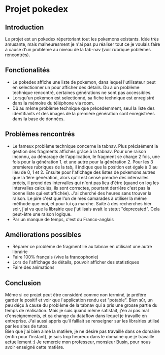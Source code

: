# Projet pokedex

## Introduction

Le projet est un pokedex répertoriant tout les pokemons existants. Idée très amusante, mais malheuresment je n'ai pas pu réaliser tout ce je voulais faire à cause d'un problème au niveau de la tab-nav (voir rubrique poblèmes rencontrés).

## Fonctionalités

* Le pokedex affiche une liste de pokemon, dans lequel l'utilisateur peut en selectionner un pour afficher des détails. Du à un problème technique rencontré, certaines générations ne sont pas accessibles.  
* Lorsqu'un pokemon est selectionné, sa fiche technique est enregistré dans la mémoire du téléphone via room.  
* Dû au même problème technique que précedemment, seul la liste des identifiants et des images de la première génération sont enregistrées dans la base de données.

## Problèmes rencontrés

* Le fameux problème technique concerne la tabnav. Plus précisément la gestion des fragments affichés grâce à la tabnav. Pour une raison inconnu, au démarage de l'application, le fragment se charge 2 fois, une fois pour la génération 1, et une autre pour la génération 2. Pour les 3 premieres rubriques de la tab, il indique que la position est égale à 0 au lieu de 0, 1 et 2. Ensuite pour l'afichage des listes de pokemons autres que la 1ére génération, alors qu'il est censé prendre des intervalles précis, il prend des intervalles qui n'ont pas lieu d'être (quand on log les intervalles calculés, ils sont correctes, pourtant derrière c'est pas la bonne liste qui est affichée). J'ai cherché des heures sans trouver la raison. Le pire c'est que l'un de mes camarades à utiliser la même méthode que moi, et pour lui ça marche. Suite  à des recherches hier soir, j'ai vu que la librairie que j'utilisais avait le statut "deprecated". Cela peut-être une raison logique. 
* Par un manque de temps, c'est du Franco-anglais

## Améliorations possibles

* Réparer ce problème de fragment lié au tabnav en utilisant une autre librairie
* Faire 100% français (vive la francophonie)
* Lors de l'affichage de détails, pouvoir afficher des statistiques
* Faire des animations

## Conclusion

Même si ce projet peut être considéré comme non terminé, je préfére garder le positif et voir que l'application rendu est "potable". Bien sûr, un peu déçu à cause du problème de la tabnav qui a pris une grosse partie du temps de réalisation. Mais je suis quand même satisfait, j'en ai pas mal d'enseignements, et ça change du dataflow dans lequel je travaille en entreprise. J'ai aussi appris qu'il falllait se renseigner sur les librairies utilisé par les sites de tutos.  
Bien que j'ai bien aimé la matière, je ne désire pas travaillé dans ce domaine (enfin pour l'instant), je suis trop heureux dans le domaine que je travaille actuellement :) Je remercie mon professeur, monsieur Busin, pour nous avoir enseigné cette matière.
